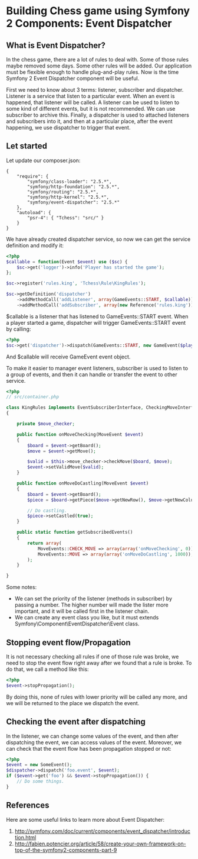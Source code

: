 Building Chess game using Symfony 2 Components: Event Dispatcher
========================================================

What is Event Dispatcher?
-----------------

In the chess game, there are a lot of rules to deal with. Some of those rules
maybe removed some days. Some other rules will be added. Our application must
be flexible enough to handle plug-and-play rules. Now is the time
Symfony 2 Event Dispatcher component will be useful.

First we need to know about 3 terms: listener, subscriber and dispatcher.
Listener is a service that listen to a particular event. When an event is
happened, that listener will be called. A listener can be used to listen to
some kind of different events, but it is not recommended. We can use subscriber
to archive this. Finally, a dispatcher is used to attached listeners and
subscribers into it, and then at a particular place, after the event happening,
we use dispatcher to trigger that event.

Let started
------------

Let update our composer.json:

```
{
    "require": {
        "symfony/class-loader": "2.5.*",
        "symfony/http-foundation": "2.5.*",
        "symfony/routing": "2.5.*",
        "symfony/http-kernel": "2.5.*",
        "symfony/event-dispatcher": "2.5.*"
    },
    "autoload": {
        "psr-4": { "Tchess": "src/" }
    }
}
```

We have already created dispatcher service, so now we can get the service
definition and modify it:

```php
<?php
$callable = function(Event $event) use ($sc) {
    $sc->get('logger')->info('Player has started the game');
};

$sc->register('rules.king', 'Tchess\Rule\KingRules');

$sc->getDefinition('dispatcher')
    ->addMethodCall('addListener', array(GameEvents::START, $callable))
    ->addMethodCall('addSubscriber', array(new Reference('rules.king')));
```

$callable is a listener that has listened to GameEvents::START event. When a player
started a game, dispatcher will trigger GameEvents::START event by calling:

```php
<?php
$sc->get('dispatcher')->dispatch(GameEvents::START, new GameEvent($player, $em));
```

And $callable will receive GameEvent event object.

To make it easier to manager event listeners, subscriber is used to listen to
a group of events, and then it can handle or transfer the event to other
service.

```php
<?php
// src/container.php

class KingRules implements EventSubscriberInterface, CheckingMoveInterface
{

    private $move_checker;

    public function onMoveChecking(MoveEvent $event)
    {
        $board = $event->getBoard();
        $move = $event->getMove();

        $valid = $this->move_checker->checkMove($board, $move);
        $event->setValidMove($valid);
    }

    public function onMoveDoCastling(MoveEvent $event)
    {
        $board = $event->getBoard();
        $piece = $board->getPiece($move->getNewRow(), $move->getNewColumn());

        // Do castling.
        $piece->setCastled(true);
    }

    public static function getSubscribedEvents()
    {
        return array(
            MoveEvents::CHECK_MOVE => array(array('onMoveChecking', 0)),
            MoveEvents::MOVE => array(array('onMoveDoCastling', 1000)),
        );
    }

}
```

Some notes:
 * We can set the priority of the listener (methods in subscriber) by passing
   a number. The higher number will made the lister more important, and it will
   be called first in the listener chain.
 * We can create any event class you like, but it must extends
   Symfony\Component\EventDispatcher\Event class.

Stopping event flow/Propagation
-------------------------------

It is not necessary checking all rules if one of those rule was broke, we need
to stop the event flow right away after we found that a rule is broke. To do
that, we call a method like this:

```php
<?php
$event->stopPropagation();
```

By doing this, none of rules with lower priority will be called any more, and
we will be returned to the place we dispatch the event.

Checking the event after dispatching
------------------------------------

In the listener, we can change some values of the event, and then after
dispatching the event, we can access values of the event. Moreover, we can
check that the event flow has been propagation stopped or not:

```php
<?php
$event = new SomeEvent();
$dispatcher->dispatch('foo.event', $event);
if ($event->get('foo') && $event->stopPropagation()) {
    // Do some things.
}
```


References
----------

Here are some useful links to learn more about Event Dispatcher:

1. http://symfony.com/doc/current/components/event_dispatcher/introduction.html
3. http://fabien.potencier.org/article/58/create-your-own-framework-on-top-of-the-symfony2-components-part-9
